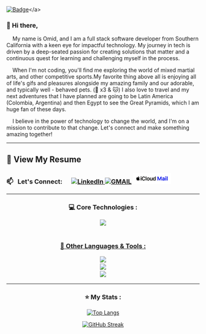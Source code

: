 
<a href="https://github.com/omidzed/omidzed/blob/main/Omid-Resume.pdf">[![Badge](https://img.shields.io/badge/My-Resume-color)]([Your-URL-here]([https://github.com/omidzed](https://github.com/omidzed/omidzed/blob/main/Omid-Resume.pdf)))</a>


### 👋 Hi there, 

&nbsp;&nbsp;&nbsp;&nbsp;My name is Omid, and I am a full stack software developer from Southern California with a keen eye for impactful technology. My journey in tech is driven by a deep-seated passion for creating solutions that matter and a continuous quest for learning and challenging myself in the process.

&nbsp;&nbsp;&nbsp;&nbsp;When I'm not coding, you'll find me exploring the world of mixed martial arts, and other competitive sports.My favorite thing above all is enjoying all of life's gifs and pleasures alongside my amazing family and our adorable, and typically well - behaved pets. (🐶 x3 & 🐱)  I also love to travel and my next adventures that I have planned are going to be Latin America (Colombia, Argentina) and then Egypt to see the Great Pyramids, which I am huge fan of these days. 

&nbsp;&nbsp;&nbsp;&nbsp;I believe in the power of technology to change the world, and I'm on a mission to contribute to that change. Let's connect and make something amazing together!

---

<h2>   📄  View My Resume </h2>


###  📫   &nbsp; Let's Connect: &nbsp;&nbsp;&nbsp;&nbsp; <a href="https://www.linkedin.com/in/omidzasadi/">![LinkedIn](https://img.shields.io/badge/linkedin-%230077B5.svg?style=for-the-badge&logo=linkedin&logoColor=white) </a> <a href="mailto:omiddzedd@gmail.com">![GMAIL](https://img.shields.io/badge/Gmail-D14836?style=for-the-badge&logo=gmail&logoColor=white)</a> <a href="mailto:omidzedd@icloud.com"><img src="icloud-mail.png" width="100" height="28"></a>
 

---

<div align="center">
  
### 💻 Core Technologies :

<p align="center">
<a href="https://skillicons.dev">
<img src="https://skillicons.dev/icons?i=postgres,express,react,nodejs"/><br><br>

### 🔧 Other Languages & Tools :

<img src="https://skillicons.dev/icons?i=html,css,tailwind,js,ts&perline=50"/><br>
<img src="https://skillicons.dev/icons?i=nextjs,vite,figma,git,github,npm,postman&perline=50"/><br>
<img src="https://skillicons.dev/icons?i=vercel,firebase,aws,vscode,docker,jest,ps,pr,xd&perline=50"/>
</a>
   </div>

 

---

<div align="center">
  
<h3> ⭐ My Stats : </h3>

[![Top Langs](https://github-readme-stats.vercel.app/api/top-langs/?username=omidzed&layout=compact&theme=vision-friendly-dark)](https://github.com/omidzed/github-readme-stats)

[![GitHub Streak](https://streak-stats.demolab.com?user=omidzed&theme=chartreuse-dark&date_format=n%2Fj%5B%2FY%5D)](https://git.io/streak-stats)

</div>


<!--
## <a href="https://github.com/omidzed/omidzed/blob/main/Omid-Resume.pdf">  📄 View My Resume</a>
**omidzed/omidzed** is a ✨ _special_ ✨ repository because its `README.md` (this file) appears on your GitHub profile.
Here are some ideas to get you started:
- 🔭 I’m currently working on ...
- 🌱 I’m currently learning ...
- 👯 I’m looking to collaborate on ...
- 🤔 I’m looking for help with ...
- 💬 Ask me about ...
- 😄 Pronouns: ...
- ⚡ Fun fact: ...
 <img src="https://komarev.com/ghpvc/?username=omidzed&style=flat-square&color=blue" alt=""/>
-->

